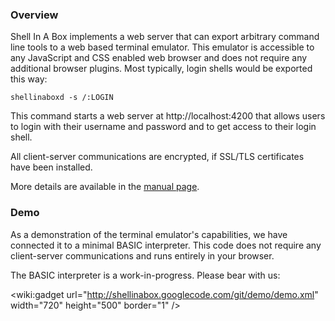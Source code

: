 ### Overview ###

Shell In A Box implements a web server that can export arbitrary command line tools to a web based terminal emulator. This emulator is accessible to any JavaScript and CSS enabled web browser and does not require any additional browser plugins. Most typically, login shells would be exported this way:

```
shellinaboxd -s /:LOGIN
```

This command starts a web server at http://localhost:4200 that allows users to login with their username and password and to get access to their login shell.

All client-server communications are encrypted, if SSL/TLS certificates have been installed.

More details are available in the [manual page](shellinaboxd_man.md).

### Demo ###

As a demonstration of the terminal emulator's capabilities, we have connected it to a minimal BASIC interpreter. This code does not require any client-server communications and runs entirely in your browser.

The BASIC interpreter is a work-in-progress. Please bear with us:

&lt;wiki:gadget url="http://shellinabox.googlecode.com/git/demo/demo.xml" width="720" height="500" border="1" /&gt;